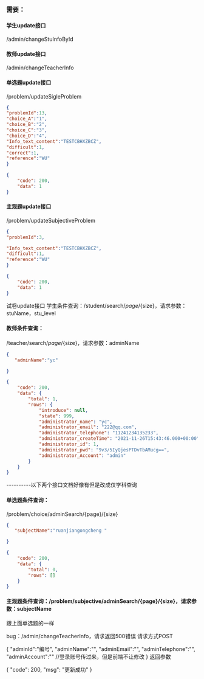 ###  需要：
#### 学生update接口 

 /admin/changeStuInfoById

#### 教师update接口  

/admin/changeTeacherInfo

#### 单选题update接口 

/problem/updateSigleProblem

```JSON
{
"problemId":13,
"choice_A":"1",
"choice_B":"2",
"choice_C":"3",
"choice_D":"4",
"Info_text_content":"TESTCBHXZBCZ",
"difficult":1,
"correct":1,
"reference":"WU"
}
```

```JSON
{
    "code": 200,
    "data": 1
}
```





#### 主观题update接口

/problem/updateSubjectiveProblem

```json
{
"problemId":3,

"Info_text_content":"TESTCBHXZBCZ",
"difficult":1,
"reference":"WU"
}
```

```json
{
    "code": 200,
    "data": 1
}
```



试卷update接口
学生条件查询：/student/search/${page}/${size}，请求参数：stuName，stu_level



#### 教师条件查询：

/teacher/search/${page}/${size}，请求参数：adminName



```json
{
   "adminName":"yc"

}
```

```json
{
    "code": 200,
    "data": {
        "total": 1,
        "rows": {
            "introduce": null,
            "state": 999,
            "administrator_name": "yc",
            "administrator_email": "222@qq.com",
            "administrator_telephone": "11241234135233",
            "administrator_createTime": "2021-11-26T15:43:46.000+00:00",
            "administrator_id": 1,
            "administrator_pwd": "9v3/5IyQjesPTDvTbAMucg==",
            "administrator_Account": "admin"
        }
    }
}
```



----------以下两个接口文档好像有但是改成仅学科查询

#### 单选题条件查询：

/problem/choice/adminSearch/{page}/{size}

```json
{
   "subjectName":"ruanjiangongcheng "

}
```

```json
{
    "code": 200,
    "data": {
        "total": 0,
        "rows": []
    }
}
```



#### 主观题条件查询：/problem/subjective/adminSearch/{page}/{size}，请求参数：subjectName

跟上面单选题的一样

bug：/admin/changeTeacherInfo，请求返回500错误
请求方式POST

{
    "adminId":"编号",
    "adminName":"",
    "adminEmail":"",
    "adminTelephone":"",
    "adminAccount":""    //登录账号传过来，但是前端不让修改
}
返回参数

{
    "code": 200,
    "msg": "更新成功"
}

